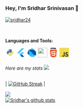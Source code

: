 ### Hey, I'm Sridhar Srinivasan 👋
<a href="https://www.linkedin.com/in/sridhar24">
<a href="https://linkedin.com/in/sridhar24" target="blank"><img align="center" src="https://raw.githubusercontent.com/rahuldkjain/github-profile-readme-generator/master/src/images/icons/Social/linked-in-alt.svg" alt="sridhar24" height="30" width="40" /></a>
<br/>
<a href=https://img.shields.io/badge/HackerRank-00EA64?style=for-the-badge&logoHackerRank&logoColor=white)](https://www.hackerrank.com/Sridhar_24></a>
<br/>
<br/>

**Languages and Tools:**  

<code><img height="30" width="30" src="https://raw.githubusercontent.com/github/explore/80688e429a7d4ef2fca1e82350fe8e3517d3494d/topics/python/python.png"></code>
<code><img height="30" width="30" src="https://raw.githubusercontent.com/github/explore/80688e429a7d4ef2fca1e82350fe8e3517d3494d/topics/flutter/flutter.png"></code>
<code><img height="30" width="30" src="https://raw.githubusercontent.com/github/explore/80688e429a7d4ef2fca1e82350fe8e3517d3494d/topics/dart/dart.png"></code>
<code><img height="30" width="30" src="http://2.bp.blogspot.com/-4XOVPwPY5Pk/UO0Z5QvyN4I/AAAAAAAAAZg/JLFWI63epVQ/s1600/Java[1].jpg"></code>
<code><img height="30" width="30" src="https://raw.githubusercontent.com/github/explore/80688e429a7d4ef2fca1e82350fe8e3517d3494d/topics/html/html.png"></code>
<code><img height="30" width="30" src="https://raw.githubusercontent.com/github/explore/80688e429a7d4ef2fca1e82350fe8e3517d3494d/topics/javascript/javascript.png"></code>


###### *Here are my stats <img src="https://media2.giphy.com/media/TjdjGJc9ti9RIFk0IJ/200w.webp?cid=ecf05e47helmh11la4n0y3pvhuqr8mcovp86sh61nt5rgo87&rid=200w.webp" height="30"></img><div align="center">*
| [![GitHub Streak](https://github-readme-streak-stats.herokuapp.com?user=Sridhar2412&theme=black-ice&hide_border=true)](https://git.io/streak-stats)     |
</div>
<a href="https://github.com/Sridhar2412">
  <img align="center" src="https://github-readme-stats.vercel.app/api/top-langs/?username=Sridhar2412&theme=light&hide_langs_below=1" />
  </a>
    <br/>
    <a href="https://github.com/Sridhar2412">
     <img align="center" src="https://github-readme-stats.vercel.app/api?username=Sridhar2412&show_icons=true&theme=light&line_height=27" alt="Sridhar's github stats"/>
     </a>
     <br/>


<!--
**Sridhar2412/Sridhar2412** is a ✨ _special_ ✨ repository because its `README.md` (this file) appears on your GitHub profile.

Here are some ideas to get you started:

- 🔭 I’m currently working on ...
- 🌱 I’m currently learning ...
- 👯 I’m looking to collaborate on ...
- 🤔 I’m looking for help with ...
- 💬 Ask me about ...
- 📫 How to reach me: ...
- 😄 Pronouns: ...
- ⚡ Fun fact: ...
-->
